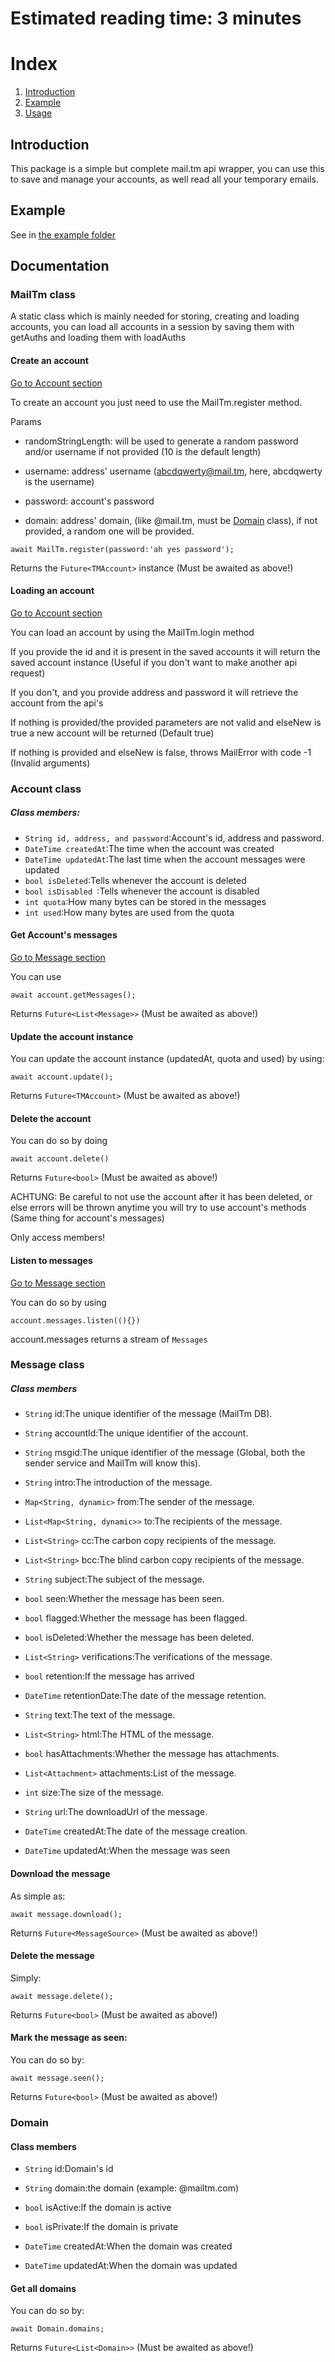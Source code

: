 # Estimated reading time: 3 minutes
# Index
1. [Introduction](#Introduction)
1. [Example](#example)
1. [Usage](#usage)

## Introduction
This package is a simple but complete mail.tm api wrapper, you can use this to save and manage your accounts, as well read all your temporary emails.

## Example
See in [the example folder](example/)

## Documentation

### MailTm class
A static class which is mainly needed for storing, creating and loading accounts, you can load all accounts in a session by saving them with getAuths and loading them with loadAuths

#### Create an account


[Go to Account section](#accounts)


To create an account you just need to use the MailTm.register method.

Params

- randomStringLength: will be used to generate a random password and/or username if not provided (10 is the default length)

- username: address' username (abcdqwerty@mail.tm, here, abcdqwerty is the username)
- password: account's password

- domain: address' domain, (like @mail.tm, must be [Domain](#domain) class), if not provided, a random one will be provided.

``await MailTm.register(password:'ah yes password');``

Returns the ``Future<TMAccount>`` instance (Must be awaited as above!)

#### Loading an account

[Go to Account section](#accounts)

You can load an account by using the MailTm.login method

If you provide the id and it is present in the saved accounts it will return the saved account instance (Useful if you don't want to make another api request)

If you don't, and you provide address and password it will retrieve the account from the api's

If nothing is provided/the provided parameters are not valid and elseNew is true a new account will be returned (Default true)

If nothing is provided and elseNew is false, throws MailError with code -1 (Invalid arguments)

### Account class

##### Class members:

- ``String id, address, and password``:Account's id, address and password.
- ``DateTime createdAt``:The time when the account was created
- ``DateTime updatedAt``:The last time when the account messages were updated 
-  ``bool isDeleted``:Tells whenever the account is deleted
-  ``bool isDisabled ``:Tells whenever the account is disabled
-  ``int quota``:How many bytes can be stored in the messages
-  ``int used``:How many bytes are used from the quota


#### Get Account's messages

[Go to Message section](#messages)

You can use 

``await account.getMessages();``

Returns ``Future<List<Message>>`` (Must be awaited as above!)


#### Update the account instance

You can update the account instance (updatedAt, quota and used) by using:

``await account.update();``

Returns ``Future<TMAccount>`` (Must be awaited as above!) 

#### Delete the account

You can do so by doing 

``await account.delete()``

Returns ``Future<bool>`` (Must be awaited as above!) 

ACHTUNG: Be careful to not use the account after it has been deleted, or else errors will be thrown anytime you will try to use account's methods (Same thing for account's messages)

Only access members! 


#### Listen to messages

[Go to Message section](#messages)

You can do so by using

``account.messages.listen((){})``

account.messages returns a stream of ``Messages``

### Message class

##### Class members

  - ``String`` id:The unique identifier of the message (MailTm DB).

  - ``String`` accountId:The unique identifier of the account.

  - ``String`` msgid:The unique identifier of the message (Global, both the sender service and MailTm will know this).

  - ``String`` intro:The introduction of the message.

  - ``Map<String, dynamic>`` from:The sender of the message.

  - ``List<Map<String, dynamic>>`` to:The recipients of the message.

  - ``List<String>`` cc:The carbon copy recipients of the message.

  - ``List<String>`` bcc:The blind carbon copy recipients of the message.

  - ``String`` subject:The subject of the message.

  - ``bool`` seen:Whether the message has been seen.

  - ``bool`` flagged:Whether the message has been flagged.

  - ``bool`` isDeleted:Whether the message has been deleted.

  - ``List<String>`` verifications:The verifications of the message.

  - ``bool`` retention:If the message has arrived

  - ``DateTime`` retentionDate:The date of the message retention.

  - ``String`` text:The text of the message.

  - ``List<String>`` html:The HTML of the message.

  - ``bool`` hasAttachments:Whether the message has attachments.

  - ``List<Attachment>`` attachments:List of the message.

  - ``int`` size:The size of the message.

  - ``String`` url:The downloadUrl of the message.

  - ``DateTime`` createdAt:The date of the message creation.

  - ``DateTime`` updatedAt:When the message was seen

#### Download the message

As simple as:

``await message.download();``

Returns ``Future<MessageSource>`` (Must be awaited as above!)

#### Delete the message

Simply: 

``await message.delete();``

Returns ``Future<bool>`` (Must be awaited as above!)


#### Mark the message as seen:

You can do so by:

``await message.seen();``

Returns ``Future<bool>`` (Must be awaited as above!)


### Domain

#### Class members

  - ``String`` id:Domain's id

  - ``String`` domain:the domain (example: @mailtm.com)

  - ``bool`` isActive:If the domain is active

  - ``bool`` isPrivate:If the domain is private

  - ``DateTime`` createdAt:When the domain was created

  - ``DateTime`` updatedAt:When the domain was updated
  
#### Get all domains

You can do so by:

``await Domain.domains;``

Returns ``Future<List<Domain>>`` (Must be awaited as above!)

